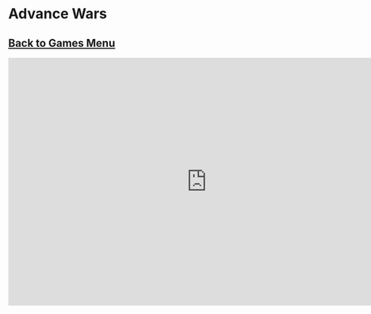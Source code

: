 # Advance Wars
## [Back to Games Menu](https://simatalk.github.io/games)

<iframe src="https://jsemu2.github.io/gba/launcher.html#advancewars" style="width:800px;height:500px;border:0"></iframe>
